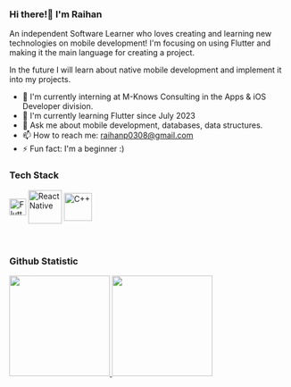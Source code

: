 ### Hi there!👋 I'm Raihan 

An independent Software Learner who loves creating and learning new technologies on mobile development! I'm focusing on using Flutter and making it the main language for creating a project.

In the future I will learn about native mobile development and implement it into my projects.

- 🔭 I'm currently interning at M-Knows Consulting in the Apps & iOS Developer division.
- 🌱 I'm currently learning Flutter since July 2023
- 💬 Ask me about mobile development, databases, data structures.
- 📫 How to reach me: raihanp0308@gmail.com
- ⚡ Fun fact: I'm a beginner :)

### Tech Stack
<div align="left">
  <a href="#"><img align="center" alt="Flutter" title="Flutter" height="30px" src="https://storage.googleapis.com/cms-storage-bucket/847ae81f5430402216fd.svg"/></a>
  <a href="#"><img align="center" alt="React Native" title="React Native" height="60px" src="https://cdn.jsdelivr.net/gh/kristerkari/react-native-svg-transformer/images/react-native-logo.png" /></a>
  <a href="#"><img align="center" alt="C++" title="C++" height="50px" src="https://upload.wikimedia.org/wikipedia/commons/thumb/1/18/ISO_C%2B%2B_Logo.svg/1822px-ISO_C%2B%2B_Logo.svg.png"/></a>
</div>
<br>
<br>

### Github Statistic
<p align="left">
  <a href="https://github.com/RaihanDwiPratama">
    <img height="180em" src="https://github-readme-stats-eight-theta.vercel.app/api?username=RaihanDwiPratama&show_icons=true&theme=algolia&include_all_commits=true&count_private=true"/>
    <img height="180em" src="https://github-readme-stats-eight-theta.vercel.app/api/top-langs/?username=RaihanDwiPratama&layout=compact&langs_count=8&theme=algolia"/>
  </a>
</p>
